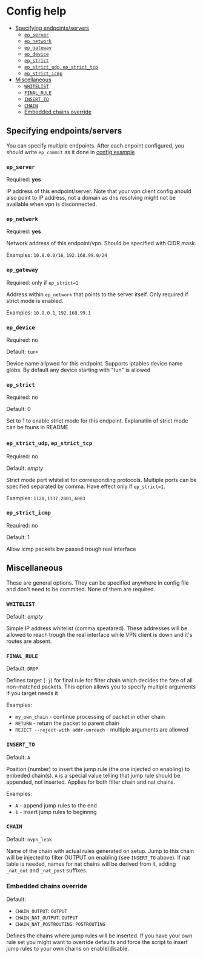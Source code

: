 # Config help

<!-- vim-markdown-toc GFM -->

* [Specifying endpoints/servers](#specifying-endpointsservers)
  * [`ep_server`](#ep_server)
  * [`ep_network`](#ep_network)
  * [`ep_gateway`](#ep_gateway)
  * [`ep_device`](#ep_device)
  * [`ep_strict`](#ep_strict)
  * [`ep_strict_udp`, `ep_strict_tcp`](#ep_strict_udp-ep_strict_tcp)
  * [`ep_strict_icmp`](#ep_strict_icmp)
* [Miscellaneous](#miscellaneous)
  * [`WHITELIST`](#whitelist)
  * [`FINAL_RULE`](#final_rule)
  * [`INSERT_TO`](#insert_to)
  * [`CHAIN`](#chain)
  * [Embedded chains override](#embedded-chains-override)

<!-- vim-markdown-toc -->

## Specifying endpoints/servers

You can specify multiple endpoints.
After each enpoint configured, you should write `ep_commit`
as it done in [config example](config_example)

### `ep_server`

Required: **yes**

IP address of this endpoint/server. 
Note that your vpn client config ahould also point to IP address,
not a domain as dns resolving might not be available when vpn is
disconnected.

### `ep_network`

Required: **yes**

Network address of this endpoint/vpn. Should be specified with CIDR mask.

Examples: `10.8.0.0/16`, `192.168.99.0/24`

### `ep_gateway`

Required: only if `ep_strict=1`

Address within `ep_network` that points to the server itself.
Only required if strict mode is enabled.

Examples: `10.8.0.1`, `192.168.99.1`

### `ep_device`

Required: no

Default: `tun+`

Device name allpwed for this endpoint.
Supports iptables device name globs.
By default any device starting with "tun" is allowed

### `ep_strict`

Required: no

Default: 0

Set to 1 to enable strict mode for this endpoint.
Explanatiln of strict mode can be founs in README

### `ep_strict_udp`, `ep_strict_tcp`

Required: no

Default: *empty*

Strict mode port whitelist for corresponding protocols.
Multiple ports can be specified separated by comma.
Have effect only if `ep_strict=1`.

Examples: `1120,1337,2001`, `6003`

### `ep_strict_icmp`

Reauired: no

Default: 1

Allow icmp packets bw passed trough real interface

## Miscellaneous

These are general options. They can be specified anywhere in config file
and don't need to be commited. None of them are required.

### `WHITELIST`

Default: *empty*

Simple IP address whitelist (comma speatared). These addresses will be allowed to reach
trough the real interface while VPN client is down and it's routes are absent.

### `FINAL_RULE`

Default: `DROP`

Defines target (`-j`) for final rule for filter chain which decides the fate of all non-matched packets.
This option allows you to specify multiple arguments if you target needs it

Examples:
- `my_own_chain` - continue processing of packet in other chain
- `RETURN` - return the packet to parent chain
- `REJECT --reject-with addr-unreach` - multiple arguments are allowed

### `INSERT_TO`

Default: `A`

Position (number) to insert the jump rule (the one injected on enabling) to embeded chain(s).
`A` is a special value telling that jump rule should be appended, not inserted.
Applies for both filter chain and nat chains.

Examples:
- `A` - append jump rules to the end
- `1` - insert jump rules to beginnng

### `CHAIN`

Default: `ovpn_leak`

Name of the chain with actual rules generated on setup.
Jump to this chain will be injected to filter OUTPUT on enabling (see `INSERT_TO` above).
If nat table is needed, names for nat chains will be derived from it, adding `_nat_out` and `_nat_post` suffixes.

### Embedded chains override

Default:
- `CHAIN_OUTPUT`: `OUTPUT`
- `CHAIN_NAT_OUTPUT`: `OUTPUT`
- `CHAIN_NAT_POSTROUTING`: `POSTROUTING`

Defines the chains where jump rules will be inserted. If you have your own rule set you might want to override defaults
and force the script to insert jump rules to your own chains on enable/disable.


